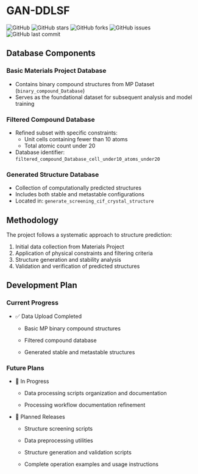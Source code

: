 # GAN-DDLSF

![GitHub](https://img.shields.io/github/license/yourusername/GAN-DDLSF)
![GitHub stars](https://img.shields.io/github/stars/yourusername/GAN-DDLSF?style=social)
![GitHub forks](https://img.shields.io/github/forks/yourusername/GAN-DDLSF?style=social)
![GitHub issues](https://img.shields.io/github/issues/yourusername/GAN-DDLSF)
![GitHub last commit](https://img.shields.io/github/last-commit/yourusername/GAN-DDLSF)

## Database Components

### Basic Materials Project Database
- Contains binary compound structures from MP Dataset (`binary_compound_Database`)
- Serves as the foundational dataset for subsequent analysis and model training

### Filtered Compound Database
- Refined subset with specific constraints:
  - Unit cells containing fewer than 10 atoms
  - Total atomic count under 20
- Database identifier: `filtered_compound_Database_cell_under10_atoms_under20`

### Generated Structure Database
- Collection of computationally predicted structures
- Includes both stable and metastable configurations
- Located in: `generate_screening_cif_crystal_structure`

## Methodology

The project follows a systematic approach to structure prediction:
1. Initial data collection from Materials Project
2. Application of physical constraints and filtering criteria
3. Structure generation and stability analysis
4. Validation and verification of predicted structures

## Development Plan

### Current Progress

- ✅ Data Upload Completed

  - Basic MP binary compound structures

  - Filtered compound database

  - Generated stable and metastable structures

### Future Plans

- 🔄 In Progress

  - Data processing scripts organization and documentation

  - Processing workflow documentation refinement

- 📅 Planned Releases

  - Structure screening scripts

  - Data preprocessing utilities

  - Structure generation and validation scripts

  - Complete operation examples and usage instructions

